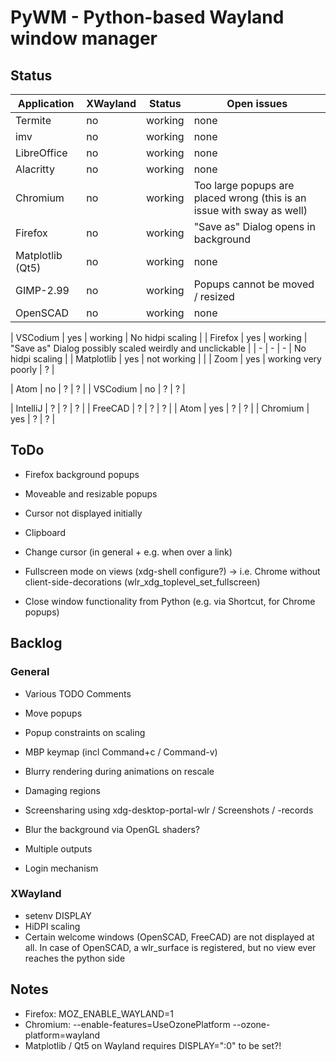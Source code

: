 # PyWM - Python-based Wayland window manager

## Status

| Application            |  XWayland | Status              | Open issues                                              |
|------------------------|-----------|---------------------|----------------------------------------------------------|
| Termite                |    no     | working             |                none                                      |
| imv                    |    no     | working             |                none                                      |
| LibreOffice            |    no     | working             |                none                                      |
| Alacritty              |    no     | working             |                none                                      |
| Chromium               |    no     | working             | Too large popups are placed wrong (this is an issue with sway as well) |
| Firefox                |    no     | working             | "Save as" Dialog opens in background                     |
| Matplotlib (Qt5)       |    no     | working             |                none                                      |
| GIMP-2.99              |    no     | working             | Popups cannot be moved / resized                         |
| OpenSCAD               |    no     | working             |                none                                      |


| VSCodium               |    yes    | working             | No hidpi scaling                                         |
| Firefox                |    yes    | working             | "Save as" Dialog possibly scaled weirdly and unclickable |
| -                      |    -      | -                   | No hidpi scaling                                         |
| Matplotlib             |    yes    | not working         |                                                          |
| Zoom                   |    yes    | working very poorly | ?                                                        |


| Atom                   |    no     | ?                   | ?                                                        |
| VSCodium               |    no     | ?                   | ?                                                        |

| IntelliJ               |    ?      | ?                   | ?                                                        |
| FreeCAD                |    ?      | ?                   | ?                                                        |
| Atom                   |    yes    | ?                   | ?                                                        |
| Chromium               |    yes    | ?                   | ?                                                        |



## ToDo

- Firefox background popups
- Moveable and resizable popups

- Cursor not displayed initially
- Clipboard
- Change cursor (in general + e.g. when over a link)

- Fullscreen mode on views (xdg-shell configure?) -> i.e. Chrome without client-side-decorations (wlr_xdg_toplevel_set_fullscreen)
- Close window functionality from Python (e.g. via Shortcut, for Chrome popups)

## Backlog

### General

- Various TODO Comments
- Move popups
- Popup constraints on scaling
- MBP keymap (incl Command+c / Command-v)
- Blurry rendering during animations on rescale
- Damaging regions
- Screensharing using xdg-desktop-portal-wlr / Screenshots / -records
- Blur the background via OpenGL shaders?

- Multiple outputs
- Login mechanism

### XWayland

- setenv DISPLAY
- HiDPI scaling
- Certain welcome windows (OpenSCAD, FreeCAD) are not displayed at all. In case of OpenSCAD, a wlr_surface is registered, but no view ever reaches the python side

## Notes

- Firefox: MOZ_ENABLE_WAYLAND=1
- Chromium: --enable-features=UseOzonePlatform --ozone-platform=wayland
- Matplotlib / Qt5 on Wayland requires DISPLAY=":0" to be set?!

